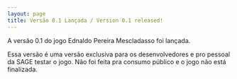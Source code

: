 ```yaml
---
layout: page
title: Versão 0.1 Lançada / Version 0.1 released!
---
```


A versão 0.1 do jogo Ednaldo Pereira Mescladasso foi lançada.

Essa versão é uma versão exclusiva para os desenvolvedores e pro pessoal da SAGE testar o jogo. Não foi feita pra consumo público e o jogo não está finalizada.